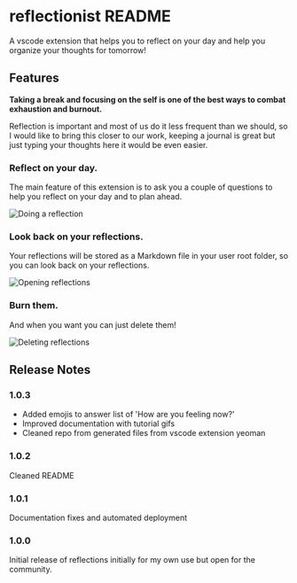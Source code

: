 # reflectionist README

A vscode extension that helps you to reflect on your day and help you organize your thoughts for tomorrow!

## Features

**Taking a break and focusing on the self is one of the best ways to combat exhaustion and burnout.**

Reflection is important and most of us do it less frequent than we should, so I would like to bring this closer to our work, keeping a journal is great but just typing your thoughts here it would be even easier. 
### Reflect on your day.

The main feature of this extension is to ask you a couple of questions to help you reflect on your day and to plan ahead.

![Doing a reflection](https://media.giphy.com/media/7EJBMbPMz32FV1jOHe/giphy.gif)

### Look back on your reflections.

Your reflections will be stored as a Markdown file in your user root folder, so you can look back on your reflections.

![Opening reflections](https://media.giphy.com/media/u8Q4evCXFKDhAle83B/giphy.gif)

### Burn them.

And when you want you can just delete them!

![Deleting reflections](https://media.giphy.com/media/7nhrGsxl8P8W9430L6/giphy.gif)

## Release Notes

### 1.0.3

- Added emojis to answer list of 'How are you feeling now?'
- Improved documentation with tutorial gifs
- Cleaned repo from generated files from vscode extension yeoman

### 1.0.2

Cleaned README

### 1.0.1

Documentation fixes and automated deployment

### 1.0.0

Initial release of reflections initially for my own use but open for the community.
